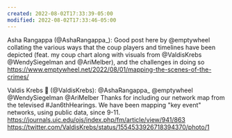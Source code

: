 ```yaml
---
created: 2022-08-02T17:33:39-05:00
modified: 2022-08-02T17:33:46-05:00
---
```


Asha Rangappa (@AshaRangappa_): Good post here by @emptywheel collating the various ways that the coup players and timelines have been depicted (feat. my coup chart along with visuals from @ValdisKrebs @WendySiegelman and @AriMelber), and the challenges in doing so https://www.emptywheel.net/2022/08/01/mapping-the-scenes-of-the-crimes/

Valdis Krebs 🌻 (@ValdisKrebs): @AshaRangappa_ @emptywheel @WendySiegelman @AriMelber Thanks for including our network map from the televised #Jan6thHearings. We have been mapping "key event" networks, using public data, since 9-11. https://journals.uic.edu/ojs/index.php/fm/article/view/941/863 https://twitter.com/ValdisKrebs/status/1554533926718394370/photo/1

